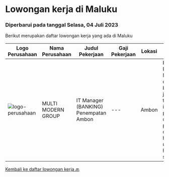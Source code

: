
  # Lowongan kerja di Maluku

  ### Diperbarui pada tanggal Selasa, 04 Juli 2023

  Berikut merupakan daftar lowongan kerja yang ada di Maluku

  |Logo Perusahaan | Nama Perusahaan | Judul Pekerjaan | Gaji Pekerjaan | Lokasi | Deskripsi | Tanggal diunggah | Pranala |
  | -------------- | --------------- | --------------- | --------- | --------- | -------------- | ------- | ----------- |
  |![logo-perusahaan](https://image-service-cdn.seek.com.au/98caf65382bb7cc8df3b083df6d8ba972aa848c3/ee4dce1061f3f616224767ad58cb2fc751b8d2dc)|MULTI MODERN GROUP|IT Manager (BANKING) Penempatan Ambon|---|Ambon|Rincian Pekerjaan: Memastikan dan bertanggung jawab terhadap instalasi, perawatan dan penyediaan dukungan harian baik untuk hardware &amp; software,...|Selasa, 27 Juni 2023|https://www.jobstreet.co.id/id/job/it-manager-banking-penempatan-ambon-4386286?token=0~f677dceb-e979-4970-a3f2-5aa10963d608&sectionRank=1&jobId=jobstreet-id-job-4386286|


  [Kembali ke daftar lowongan kerja 🔙](../README.md#daftar-lowongan-kerja)
  